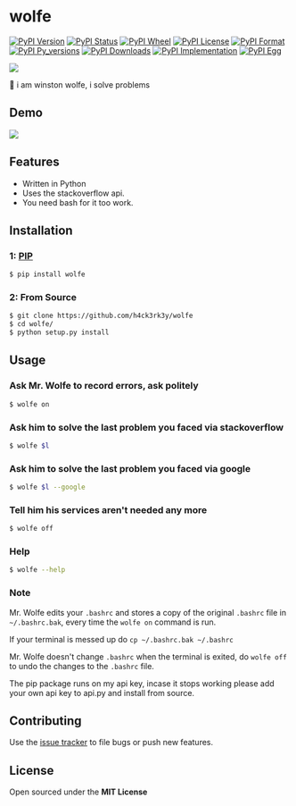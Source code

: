 # wolfe

[![PyPI Version](http://badge.kloud51.com/pypi/v/wolfe.svg)](https://pypi.python.org/pypi/wolfe)
[![PyPI Status](http://badge.kloud51.com/pypi/s/wolfe.svg)](https://pypi.python.org/pypi/wolfe)
[![PyPI Wheel](http://badge.kloud51.com/pypi/w/wolfe.svg)](https://pypi.python.org/pypi/wolfe)
[![PyPI License](http://badge.kloud51.com/pypi/l/wolfe.svg)](https://pypi.python.org/pypi/wolfe)
[![PyPI Format](http://badge.kloud51.com/pypi/f/wolfe.svg)](https://pypi.python.org/pypi/wolfe)
[![PyPI Py_versions](http://badge.kloud51.com/pypi/p/wolfe.svg)](https://pypi.python.org/pypi/wolfe)
[![PyPI Downloads](http://badge.kloud51.com/pypi/d/wolfe.svg)](https://pypi.python.org/pypi/wolfe)
[![PyPI Implementation](http://badge.kloud51.com/pypi/i/wolfe.svg)](https://pypi.python.org/pypi/wolfe)
[![PyPI Egg](http://badge.kloud51.com/pypi/e/wolfe.svg)](https://pypi.python.org/pypi/wolfe)

![](http://i.imgur.com/ffMQrWB.png)

:wolf: i am winston wolfe, i solve problems

## Demo
![](http://i.imgur.com/L6lXDyG.gif?1)

## Features

- Written in Python
- Uses the stackoverflow api.
- You need bash for it too work.

## Installation

### 1: [PIP](https://pypi.python.org/pypi/wolfe)

```bash
$ pip install wolfe
```

### 2: From Source

```bash
$ git clone https://github.com/h4ck3rk3y/wolfe
$ cd wolfe/
$ python setup.py install
```

## Usage

### Ask Mr. Wolfe to record errors, ask politely

```bash
$ wolfe on
```

### Ask him to solve the last problem you faced via stackoverflow

```bash
$ wolfe $l
```

### Ask him to solve the last problem you faced via google

```bash
$ wolfe $l --google
```

### Tell him his services aren't needed any more

```bash
$ wolfe off
```

### Help

```bash
$ wolfe --help
```

### Note

Mr. Wolfe edits your `.bashrc` and stores a copy of the original `.bashrc` file in `~/.bashrc.bak`, every time the `wolfe on` command is run.

If your terminal is messed up do `cp ~/.bashrc.bak ~/.bashrc`

Mr. Wolfe doesn't change `.bashrc` when the terminal is exited, do `wolfe off`
to undo the changes to the `.bashrc` file.

The pip package runs on my api key, incase it stops working please add your own api key to api.py and install from source.

## Contributing

Use the [issue tracker](https://github.com/h4ck3rk3y/wolfe/issues) to file bugs or push new features.

## License

Open sourced under the **MIT License**

